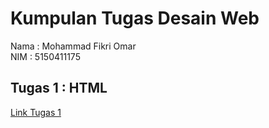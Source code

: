# Kumpulan Tugas Desain Web
Nama : Mohammad Fikri Omar <br />
NIM  : 5150411175 <br />

## Tugas 1 : HTML
[Link Tugas 1](https://github.com/fikriomar16/desainweb/tree/master/tugas1)
